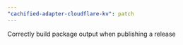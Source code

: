 ```yaml
---
"cachified-adapter-cloudflare-kv": patch
---
```


Correctly build package output when publishing a release
